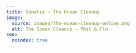 ```yaml
---
title: Donatie - The Ocean Cleanup
image:
  source: images/the-ocean-cleanup-online.png
  alt: The Ocean Cleanup - Phil & Flo
seo:
  noindex: true
---
```

